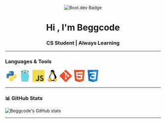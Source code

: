 <p align="center">
  <img src="https://api.boot.dev/v1/users/public/bd7a22ed-d9c1-46fb-bd24-8722b618c901/thumbnail" alt="Boot.dev Badge"/>
</p>

<h1 align="center">Hi , I'm Beggcode</h1>
<h3 align="center">CS Student | Always Learning</h3>

---


###  Languages & Tools
<p align="left">
  <img src="https://raw.githubusercontent.com/devicons/devicon/master/icons/python/python-original.svg" alt="python" width="40" height="40"/>
  <img src="https://raw.githubusercontent.com/devicons/devicon/master/icons/go/go-original.svg" alt="go" width="40" height="40"/>
  <img src="https://raw.githubusercontent.com/devicons/devicon/master/icons/javascript/javascript-original.svg" alt="javascript" width="40" height="40"/>
  <img src="https://raw.githubusercontent.com/devicons/devicon/master/icons/linux/linux-original.svg" alt="linux" width="40" height="40"/>
  <img src="https://raw.githubusercontent.com/devicons/devicon/master/icons/git/git-original.svg" alt="git" width="40" height="40"/>
  <img src="https://raw.githubusercontent.com/devicons/devicon/master/icons/html5/html5-original.svg" alt="html5" width="40" height="40"/>
  <img src="https://raw.githubusercontent.com/devicons/devicon/master/icons/css3/css3-original.svg" alt="css3" width="40" height="40"/>
</p>

---

### 📊 GitHub Stats
![Beggcode's GitHub stats](https://github-readme-stats.vercel.app/api?username=Beggcode&show_icons=true&theme=radical)

---


